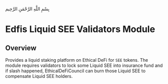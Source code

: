 بِسْمِ اللَّهِ الرَّحْمَنِ الرَّحِيم

# Edfis Liquid SEE Validators Module

## Overview

Provides a liquid staking platform on Ethical DeFi for `SEE` tokens. The module requires validators to lock some Liquid SEE into insurance fund and if slash happened, EthicalDeFiCouncil can burn those Liquid SEE to compensate Liquid SEE holders.
